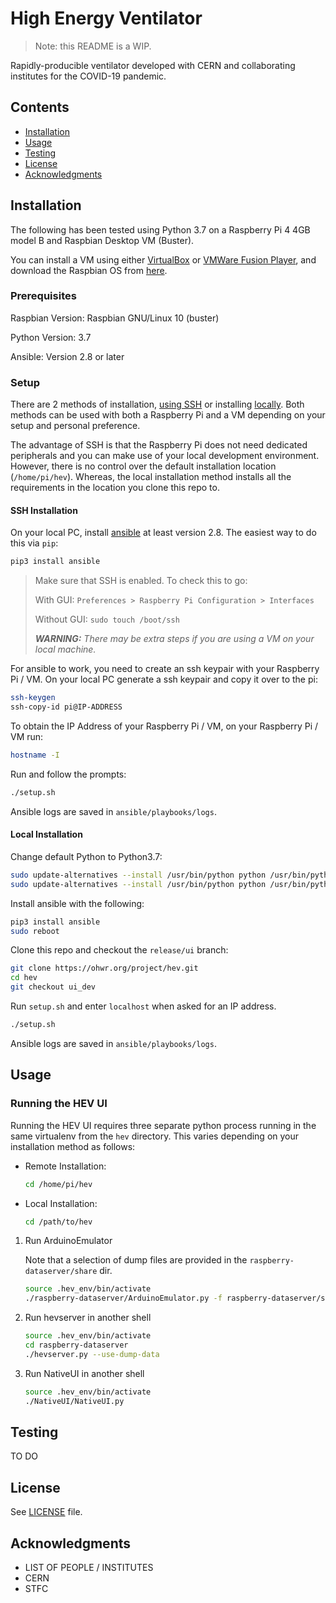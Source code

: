 # High Energy Ventilator

> Note: this README is a WIP.

Rapidly-producible ventilator developed with CERN and collaborating institutes for the COVID-19 pandemic.

## Contents

* [Installation](#installation)
* [Usage](#usage)
* [Testing](#testing)
* [License](#license)
* [Acknowledgments](#acknowledgments)

## Installation

The following has been tested using Python 3.7 on a Raspberry Pi 4 4GB model B and Raspbian Desktop VM (Buster).

You can install a VM using either [VirtualBox](https://www.virtualbox.org/) or [VMWare Fusion Player](https://www.vmware.com/products/fusion.html), and download the Raspbian OS from [here](https://www.raspberrypi.org/software/raspberry-pi-desktop/).

### Prerequisites

Raspbian Version: Raspbian GNU/Linux 10 (buster)

Python Version: 3.7

Ansible: Version 2.8 or later

### Setup

There are 2 methods of installation, [using SSH](#ssh-installation) or installing [locally](#local-installation). Both methods can be used with both a Raspberry Pi and a VM depending on your setup and personal preference.

The advantage of SSH is that the Raspberry Pi does not need dedicated peripherals and you can make use of your local development environment. However, there is no control over the default installation location (`/home/pi/hev`). Whereas, the local installation method installs all the requirements in the location you clone this repo to.

#### SSH Installation

On your local PC, install [ansible](https://docs.ansible.com/ansible/latest/installation_guide/index.html) at least version 2.8. The easiest way to do this via `pip`:

```bash
pip3 install ansible
```

> Make sure that SSH is enabled. To check this to go:
>
> With GUI: `Preferences > Raspberry Pi Configuration > Interfaces`
>
> Without GUI: `sudo touch /boot/ssh`
>
> ***WARNING:** There may be extra steps if you are using a VM on your local machine.*

For ansible to work, you need to create an ssh keypair with your Raspberry Pi / VM. On your local PC generate a ssh keypair and copy it over to the pi:

```bash
ssh-keygen
ssh-copy-id pi@IP-ADDRESS
```

To obtain the IP Address of your Raspberry Pi / VM, on your Raspberry Pi / VM run:

```bash
hostname -I
```

Run and follow the prompts:

```bash
./setup.sh
```

Ansible logs are saved in `ansible/playbooks/logs`.

#### Local Installation

Change default Python to Python3.7:

```bash
sudo update-alternatives --install /usr/bin/python python /usr/bin/python2.7 1
sudo update-alternatives --install /usr/bin/python python /usr/bin/python3.7 2
```

Install ansible with the following:

```bash
pip3 install ansible
sudo reboot
```

Clone this repo and checkout the `release/ui` branch:

```bash
git clone https://ohwr.org/project/hev.git
cd hev
git checkout ui_dev
```

Run `setup.sh` and enter `localhost` when asked for an IP address.

```bash
./setup.sh
```

Ansible logs are saved in `ansible/playbooks/logs`.

## Usage

### Running the HEV UI

Running the HEV UI requires three separate python process running in the same virtualenv from the `hev` directory. This varies depending on your installation method as follows:

* Remote Installation:

    ```bash
    cd /home/pi/hev
    ```

* Local Installation:

    ```bash
    cd /path/to/hev
    ```

1) Run ArduinoEmulator

    Note that a selection of dump files are provided in the `raspberry-dataserver/share` dir.

    ```bash
    source .hev_env/bin/activate
    ./raspberry-dataserver/ArduinoEmulator.py -f raspberry-dataserver/share/B6-20201207.dump
    ```

2) Run hevserver in another shell

    ```bash
    source .hev_env/bin/activate
    cd raspberry-dataserver
    ./hevserver.py --use-dump-data
    ```

3) Run NativeUI in another shell

    ```bash
    source .hev_env/bin/activate
    ./NativeUI/NativeUI.py
    ```

## Testing

TO DO

## License

See [LICENSE](LICENCE.txt) file.

## Acknowledgments

* LIST OF PEOPLE / INSTITUTES
* CERN
* STFC
